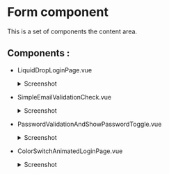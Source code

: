 # Form component

This is a set of components  the content area.

## Components :


- LiquidDropLoginPage.vue
    <details>
    <summary>Screenshot</summary>
    <img src="./../../Screenshot/Drawing/Screenshot_1.png">
    <hr>
    <img src="./../../Screenshot/Drawing/Screenshot_1-1.png">
    </details>  

- SimpleEmailValidationCheck.vue
    <details>
    <summary>Screenshot</summary>
    <img src="./../../Screenshot/Drawing/Screenshot_2.png">
    </details>

- PasswordValidationAndShowPasswordToggle.vue
    <details>
    <summary>Screenshot</summary>
    <img src="./../../Screenshot/Drawing/Screenshot_4.png">
    </details>

- ColorSwitchAnimatedLoginPage.vue
    <details>
    <summary>Screenshot</summary>
    <img src="./../../Screenshot/Drawing/Screenshot_4.png">
    </details>
